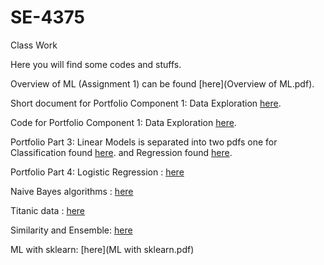 # SE-4375
Class Work

Here you will find some codes and stuffs.

Overview of ML (Assignment 1) can be found [here](Overview of ML.pdf).

Short document for Portfolio Component 1: Data Exploration [here](PortfolioComponent1DataExploration.pdf).

Code for Portfolio Component 1: Data Exploration [here](main.cpp).

Portfolio Part 3: Linear Models is separated into two pdfs one for Classification found [here](Classification.pdf).
and Regression found [here](Regression.pdf).

Portfolio Part 4: 
Logistic Regression : [here](LogReg.cpp)
                          
Naive Bayes algorithms : [here](NaiveBayes.cpp)
                   
Titanic data : [here](titanic_project.csv)

Similarity and Ensemble: [here](Notebook1RegressionCS4375MMcCoy.pdf)

ML with sklearn: [here](ML with sklearn.pdf)
